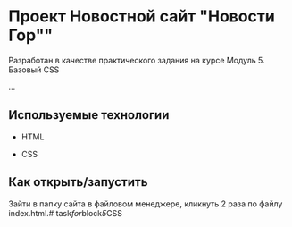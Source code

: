 # Проект Новостной сайт "Новости Гор""

Разработан в качестве практического задания на курсе Модуль 5. Базовый CSS

…

## Используемые технологии

* HTML

* CSS 

## Как открыть/запустить

Зайти в папку сайта в файловом менеджере, кликнуть 2 раза по файлу index.html.#   t a s k _ f o r _ b l o c k _ 5 _ C S S  
 